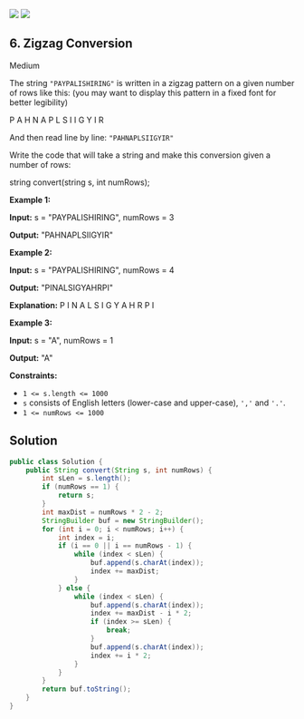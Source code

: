 [![](https://img.shields.io/github/stars/javadev/LeetCode-in-Java?label=Stars&style=flat-square)](https://github.com/javadev/LeetCode-in-Java)
[![](https://img.shields.io/github/forks/javadev/LeetCode-in-Java?label=Fork%20me%20on%20GitHub%20&style=flat-square)](https://github.com/javadev/LeetCode-in-Java/fork)

## 6\. Zigzag Conversion

Medium

The string `"PAYPALISHIRING"` is written in a zigzag pattern on a given number of rows like this: (you may want to display this pattern in a fixed font for better legibility)

P A H N A P L S I I G Y I R 

And then read line by line: `"PAHNAPLSIIGYIR"`

Write the code that will take a string and make this conversion given a number of rows:

string convert(string s, int numRows); 

**Example 1:**

**Input:** s = "PAYPALISHIRING", numRows = 3

**Output:** "PAHNAPLSIIGYIR" 

**Example 2:**

**Input:** s = "PAYPALISHIRING", numRows = 4

**Output:** "PINALSIGYAHRPI"

**Explanation:** P I N A L S I G Y A H R P I 

**Example 3:**

**Input:** s = "A", numRows = 1

**Output:** "A" 

**Constraints:**

*   `1 <= s.length <= 1000`
*   `s` consists of English letters (lower-case and upper-case), `','` and `'.'`.
*   `1 <= numRows <= 1000`

## Solution

```java
public class Solution {
    public String convert(String s, int numRows) {
        int sLen = s.length();
        if (numRows == 1) {
            return s;
        }
        int maxDist = numRows * 2 - 2;
        StringBuilder buf = new StringBuilder();
        for (int i = 0; i < numRows; i++) {
            int index = i;
            if (i == 0 || i == numRows - 1) {
                while (index < sLen) {
                    buf.append(s.charAt(index));
                    index += maxDist;
                }
            } else {
                while (index < sLen) {
                    buf.append(s.charAt(index));
                    index += maxDist - i * 2;
                    if (index >= sLen) {
                        break;
                    }
                    buf.append(s.charAt(index));
                    index += i * 2;
                }
            }
        }
        return buf.toString();
    }
}
```